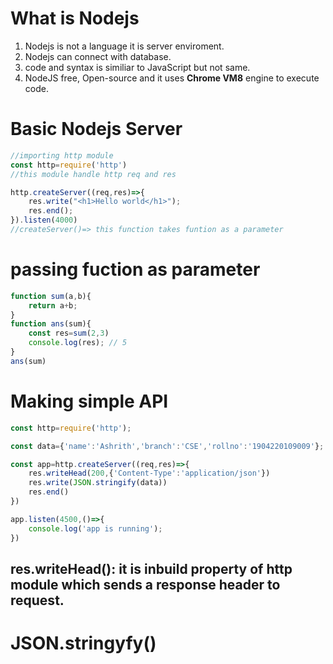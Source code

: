 # What is Nodejs
1. Nodejs is not a language it is server enviroment.
2. Nodejs can connect with database.
3. code and syntax is similiar to JavaScript but not same.
4. NodeJS free, Open-source and it uses **Chrome VM8** engine to execute code.

# Basic Nodejs Server
```js
//importing http module
const http=require('http') 
//this module handle http req and res

http.createServer((req,res)=>{
    res.write("<h1>Hello world</h1>");
    res.end();
}).listen(4000)
//createServer()=> this function takes funtion as a parameter
```
# passing fuction as parameter
```js
function sum(a,b){
    return a+b;
}
function ans(sum){
    const res=sum(2,3)
    console.log(res); // 5
}
ans(sum)

```
# Making simple API
```js
const http=require('http');

const data={'name':'Ashrith','branch':'CSE','rollno':'1904220109009'};

const app=http.createServer((req,res)=>{
    res.writeHead(200,{'Content-Type':'application/json'}) 
    res.write(JSON.stringify(data))
    res.end()
})

app.listen(4500,()=>{
    console.log('app is running');
})
```
## res.writeHead(): it is inbuild property of http module which sends a response header to request.
# JSON.stringyfy()
